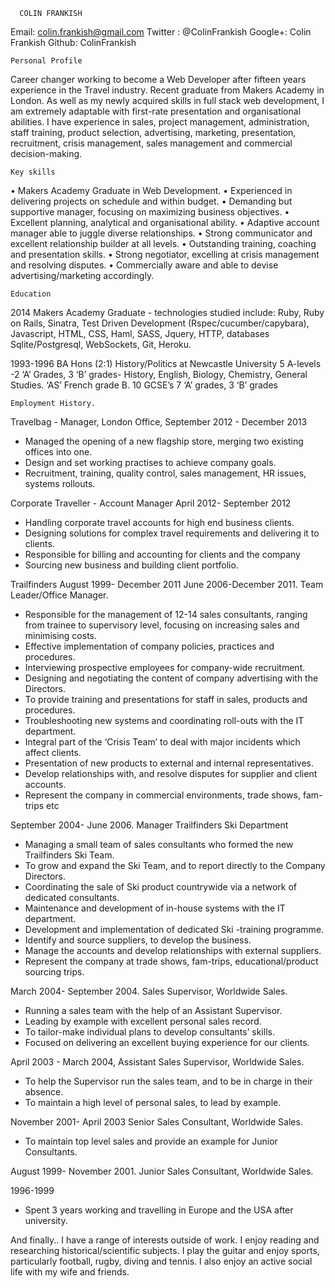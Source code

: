       COLIN FRANKISH 

Email: colin.frankish@gmail.com
Twitter : @ColinFrankish
Google+: Colin Frankish
Github: ColinFrankish

`````
Personal Profile
`````
 Career changer working to become a Web Developer after fifteen years experience in the Travel industry. Recent graduate from Makers Academy in London. 
 As well as my newly acquired skills in full stack web development, I am extremely adaptable with first-rate presentation and organisational abilities.
 I have experience in sales, project management, administration, staff training, product selection, advertising, marketing, presentation, recruitment, crisis management, sales management and commercial decision-making. 

`````
Key skills
`````
  • Makers Academy Graduate in Web Development.
  • Experienced in delivering projects on schedule and within budget.
  • Demanding but supportive manager, focusing on maximizing business objectives.
  • Excellent planning, analytical and organisational ability.
  • Adaptive account manager able to juggle diverse relationships.
  • Strong communicator and excellent relationship builder at all levels.
  • Outstanding training, coaching and presentation skills.
  • Strong negotiator, excelling at crisis management and resolving disputes.
  • Commercially aware and able to devise advertising/marketing accordingly.

`````
Education
`````
2014 Makers Academy Graduate - technologies studied include:
Ruby, Ruby on Rails, Sinatra, Test Driven Development (Rspec/cucumber/capybara), Javascript, HTML, CSS, Haml, SASS, Jquery, HTTP, databases Sqlite/Postgresql, WebSockets, Git, Heroku.


1993-1996 BA Hons (2:1) History/Politics at Newcastle University
5 A-levels -2 ‘A’ Grades, 3 ‘B’ grades- History, English, Biology, Chemistry, General Studies. ‘AS’ French grade B.
10 GCSE’s 7 ‘A’ grades, 3 ‘B’ grades

`````
Employment History.
`````
Travelbag - Manager, London Office, September 2012 - December 2013
* Managed the opening of a new flagship store, merging two existing offices into one.
* Design and set working practises to achieve company goals.
* Recruitment, training, quality control, sales management, HR issues, systems rollouts.

Corporate Traveller - Account Manager April 2012- September 2012

* Handling corporate travel accounts for high end business clients.
* Designing solutions for complex travel requirements and delivering it to clients.
* Responsible for billing and accounting for clients and the company
* Sourcing new business and building client portfolio.


Trailfinders  August 1999- December 2011 
June 2006-December 2011. Team Leader/Office Manager. 

* Responsible for the management of 12-14 sales consultants, ranging from trainee to supervisory level, focusing on increasing sales and minimising costs.
* Effective implementation of company policies, practices and procedures. 
* Interviewing prospective employees for company-wide recruitment. 
* Designing and negotiating the content of company advertising with the Directors.
* To provide training and presentations for staff in sales, products and procedures.
* Troubleshooting new systems and coordinating roll-outs with the IT department.
* Integral part of the ‘Crisis Team’ to deal with major incidents which affect clients. 
* Presentation of new products to external and internal representatives.
* Develop relationships with, and resolve disputes for supplier and client accounts.
* Represent the company in commercial environments, trade shows, fam-trips etc

September 2004- June 2006. Manager Trailfinders Ski Department
 
* Managing a small team of sales consultants who formed the new Trailfinders Ski Team.
* To grow and expand the Ski Team, and to report directly to the Company Directors.
* Coordinating the sale of Ski product countrywide via a network of dedicated consultants.
* Maintenance and development of in-house systems with the IT department. 
* Development and implementation of dedicated Ski -training programme.
* Identify and source suppliers, to develop the business. 
* Manage the accounts and develop relationships with external suppliers. 
* Represent the company at trade shows, fam-trips, educational/product sourcing trips.

March 2004- September 2004. Sales Supervisor, Worldwide Sales.
 
* Running a sales team with the help of an Assistant Supervisor.
* Leading by example with excellent personal sales record.
* To tailor-make individual plans to develop consultants’ skills.
* Focused on delivering an excellent buying experience for our clients. 

April 2003 - March 2004, Assistant Sales Supervisor, Worldwide Sales.

* To help the Supervisor run the sales team, and to be in charge in their absence.
* To maintain a high level of personal sales, to lead by example. 

November 2001- April 2003 Senior Sales Consultant, Worldwide Sales.

* To maintain top level sales and provide an example for Junior Consultants.

August 1999- November 2001. Junior Sales Consultant, Worldwide Sales.

1996-1999 
* Spent 3 years working and travelling in Europe and the USA after university.


And finally..
I have a range of interests outside of work. I enjoy reading and researching historical/scientific subjects. I play the guitar and enjoy sports, particularly football, rugby, diving and tennis. I also enjoy an active social life with my wife and friends. 
